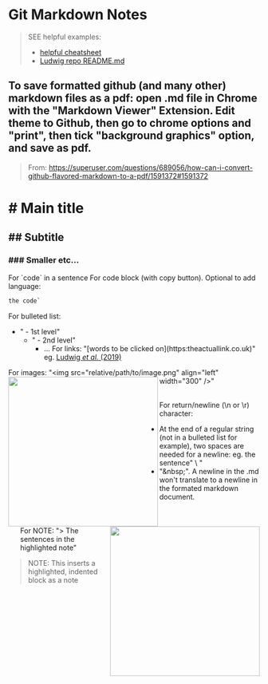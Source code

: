 # Git Markdown Notes
> SEE helpful examples:
>  - [helpful cheatsheet](https://github.com/adam-p/markdown-here/wiki/Markdown-Cheatsheet)
>  - [Ludwig repo README.md](https://github.com/Thomas-Fulton/Ludwig_2019/README.md)

## To save formatted github (and many other) markdown files as a pdf: open .md file in Chrome with the "Markdown Viewer" Extension. Edit theme to Github, then go to chrome options and "print", then tick "background graphics" option, and save as pdf.
> From: https://superuser.com/questions/689056/how-can-i-convert-github-flavored-markdown-to-a-pdf/1591372#1591372

# \# Main title
## \#\# Subtitle
### \#\#\# Smaller etc...

For \`code\` in a sentence
For code block (with copy button). Optional to add language:
```bash
the code`
```
For bulleted list:
 - " \- 1st level"
   - "   - 2nd level"
     - ...
For links: "\[words to be clicked on](https:theactuallink.co.uk)"
eg. [Ludwig _et al._ (2019)](https://doi.org/10.1016/j.cell.2019.01.022) 
&nbsp;  

For images: "\<img src="relative/path/to/image.png" align="left" width="300" />"
<img align="left" src="images/logo-newcastle-university.png" width="300" /> <img align="right" src="images/logo-wellcome-centre-mitcondrial-research.png" width="300" />  
&nbsp;  

For return/newline (\n or \r) character: 
 - At the end of a regular string (not in a bulleted list for example), two spaces are needed for a newline: eg. the sentence" \ "
 - "&nbsp\;". A newline in the .md won't translate to a newline in the formated markdown document. 
&nbsp;  
&nbsp;  
&nbsp;  
&nbsp;  
For NOTE: "\> The sentences in the highlighted note"
> NOTE: This inserts a highlighted, indented block as a note
